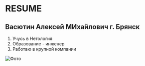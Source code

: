 # RESUME 

## Васютин Алексей МИхайлович г. Брянск 

1. Учусь в Нетология 
2. Образование - инженер 
3. Работаю в крупной компании
   
![Фото](https://s1.1zoom.ru/big3/421/343461-svetik.jpg)